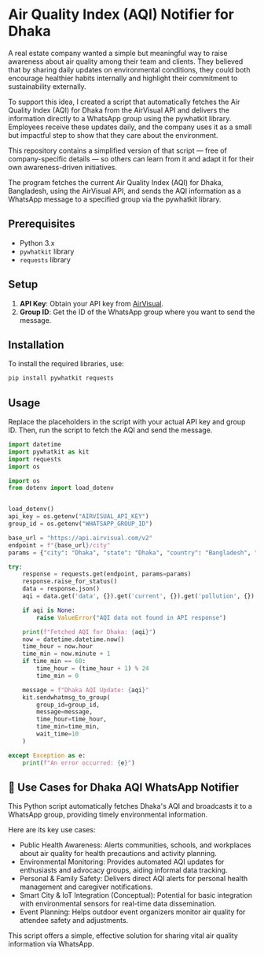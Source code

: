 # Air Quality Index (AQI) Notifier for Dhaka

A real estate company wanted a simple but meaningful way to raise awareness about air quality among their team and clients. They believed that by sharing daily updates on environmental conditions, they could both encourage healthier habits internally and highlight their commitment to sustainability externally.

To support this idea, I created a script that automatically fetches the Air Quality Index (AQI) for Dhaka from the AirVisual API and delivers the information directly to a WhatsApp group using the pywhatkit library. Employees receive these updates daily, and the company uses it as a small but impactful step to show that they care about the environment.

This repository contains a simplified version of that script — free of company-specific details — so others can learn from it and adapt it for their own awareness-driven initiatives.

The program fetches the current Air Quality Index (AQI) for Dhaka, Bangladesh, using the AirVisual API, and sends the AQI information as a WhatsApp message to a specified group via the pywhatkit library.

## Prerequisites

- Python 3.x
- `pywhatkit` library
- `requests` library

## Setup

1. **API Key**: Obtain your API key from [AirVisual](https://www.iqair.com/).
2. **Group ID**: Get the ID of the WhatsApp group where you want to send the message.

## Installation

To install the required libraries, use:

```bash
pip install pywhatkit requests
```

## Usage

Replace the placeholders in the script with your actual API key and group ID. Then, run the script to fetch the AQI and send the message.

```python
import datetime
import pywhatkit as kit
import requests
import os

import os
from dotenv import load_dotenv


load_dotenv()
api_key = os.getenv("AIRVISUAL_API_KEY")
group_id = os.getenv("WHATSAPP_GROUP_ID")

base_url = "https://api.airvisual.com/v2"
endpoint = f"{base_url}/city"
params = {"city": "Dhaka", "state": "Dhaka", "country": "Bangladesh", "key": api_key}

try:
    response = requests.get(endpoint, params=params)
    response.raise_for_status()
    data = response.json()
    aqi = data.get('data', {}).get('current', {}).get('pollution', {}).get('aqius')

    if aqi is None:
        raise ValueError("AQI data not found in API response")

    print(f"Fetched AQI for Dhaka: {aqi}")
    now = datetime.datetime.now()
    time_hour = now.hour
    time_min = now.minute + 1
    if time_min == 60:
        time_hour = (time_hour + 1) % 24
        time_min = 0

    message = f"Dhaka AQI Update: {aqi}"
    kit.sendwhatmsg_to_group(
        group_id=group_id,
        message=message,
        time_hour=time_hour,
        time_min=time_min,
        wait_time=10
    )

except Exception as e:
    print(f"An error occurred: {e}")


```

## 🚀 Use Cases for Dhaka AQI WhatsApp Notifier
This Python script automatically fetches Dhaka's AQI and broadcasts it to a WhatsApp group, providing timely environmental information.

Here are its key use cases:

* Public Health Awareness: Alerts communities, schools, and workplaces about air quality for health precautions and activity planning.
* Environmental Monitoring: Provides automated AQI updates for enthusiasts and advocacy groups, aiding informal data tracking.
* Personal & Family Safety: Delivers direct AQI alerts for personal health management and caregiver notifications.
* Smart City & IoT Integration (Conceptual): Potential for basic integration with environmental sensors for real-time data dissemination.
* Event Planning: Helps outdoor event organizers monitor air quality for attendee safety and adjustments.

This script offers a simple, effective solution for sharing vital air quality information via WhatsApp.

